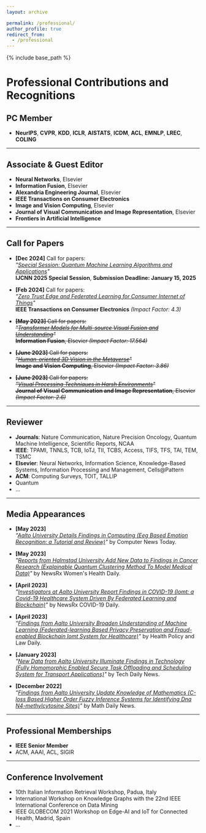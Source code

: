 ```yaml
---
layout: archive

permalink: /professional/
author_profile: true
redirect_from:
  - /professional
---
```


{% include base_path %}

# Professional Contributions and Recognitions

## PC Member
- **NeurIPS**, **CVPR**, **KDD**, **ICLR**, **AISTATS**, **ICDM**, **ACL**, **EMNLP**, **LREC**, **COLING**

---

## Associate & Guest Editor
- **Neural Networks**, Elsevier  
- **Information Fusion**, Elsevier  
- **Alexandria Engineering Journal**, Elsevier  
- **IEEE Transactions on Consumer Electronics**  
- **Image and Vision Computing**, Elsevier  
- **Journal of Visual Communication and Image Representation**, Elsevier  
- **Frontiers in Artificial Intelligence**

---

## Call for Papers
- **[Dec 2024]** Call for papers:  
  *"[Special Session: Quantum Machine Learning Algorithms and Applications](https://sites.google.com/view/qml-ijcnn-2025/home)"*  
  **IJCNN 2025 Special Session**, 
  **Submission Deadline: January 15, 2025**

- **[Feb 2024]** Call for papers:  
  *"[Zero Trust Edge and Federated Learning for Consumer Internet of Things](https://ctsoc.ieee.org/images/TCE_FILES/Approved_CFP/February_2024/TCE_SS_CFP_Zero_Trust_Edge_and_Federated_Learning_for_Consumer_Internet_of_Things.pdf)"*  
  **IEEE Transactions on Consumer Electronics** *(Impact Factor: 4.3)*

- ~~**[May 2023]** Call for papers:  
  *"[Transformer Models for Multi-source Visual Fusion and Understanding](https://www.sciencedirect.com/journal/information-fusion/about/call-for-papers#transformer-models-for-multi-source-visual-fusion-and-understanding)"*  
  **Information Fusion**, Elsevier *(Impact Factor: 17.564)*~~

- ~~**[June 2023]** Call for papers:  
  *"[Human-oriented 3D Vision in the Metaverse](https://www.sciencedirect.com/journal/image-and-vision-computing/about/call-for-papers#human-oriented-3d-vision-in-the-metaverse)"*  
  **Image and Vision Computing**, Elsevier *(Impact Factor: 3.86)*~~

- ~~**[June 2023]** Call for papers:  
  *"[Visual Processing Techniques in Harsh Environments](https://www.sciencedirect.com/journal/journal-of-visual-communication-and-image-representation/about/call-for-papers#visual-processing-techniques-in-harsh-environments)"*  
  **Journal of Visual Communication and Image Representation**, Elsevier *(Impact Factor: 2.6)*~~

---

## Reviewer
- **Journals**: Nature Communication, Nature Precision Oncology, Quantum Machine Intelligence, Scientific Reports, NCAA  
- **IEEE**: TPAMI, TNNLS, TCB, IoTJ, TII, TCBS, Access, TIFS, TFS, TAI, TEM, TSMC  
- **Elsevier**: Neural Networks, Information Science, Knowledge-Based Systems, Information Processing and Management, Cells@Pattern  
- **ACM**: Computing Surveys, TOIT, TALLIP  
- Quantum  
- ...

---

## Media Appearances
- **[May 2023]**  
  *"[Aalto University Details Findings in Computing (Eeg Based Emotion Recognition: a Tutorial and Review)](http://ct.moreover.com/?a=50662144070&p=1gw&v=1&x=yV-5EvGDwkc-oCeNkC-VOw)"* by Computer News Today.

- **[May 2023]**  
  *"[Reports from Halmstad University Add New Data to Findings in Cancer Research (Explainable Quantum Clustering Method To Model Medical Data)](http://ct.moreover.com/?a=50846476815&p=1gw&v=1&x=EokuAL7F68AR3cCK32nyQA)"* by NewsRx Women's Health Daily.

- **[April 2023]**  
  *"[Investigators at Aalto University Report Findings in COVID-19 (Iomt: a Covid-19 Healthcare System Driven By Federated Learning and Blockchain)](http://ct.moreover.com/?a=50490848597&p=1gw&v=1&x=lZza3tspv21w15hKSP0OHQ)"* by NewsRx COVID-19 Daily.

- **[April 2023]**  
  *"[Findings from Aalto University Broaden Understanding of Machine Learning (Federated-learning Based Privacy Preservation and Fraud-enabled Blockchain Iomt System for Healthcare)](http://ct.moreover.com/?a=50500356797&p=1gw&v=1&x=uJA5AaW5MsshnfC_RyQznA)"* by Health Policy and Law Daily.

- **[January 2023]**  
  *"[New Data from Aalto University Illuminate Findings in Technology (Fully Homomorphic Enabled Secure Task Offloading and Scheduling System for Transport Applications)](http://ct.moreover.com/?a=49659972305&p=1gw&v=1&x=4O0492SPW4-zh8qRIQWo6g)"* by Tech Daily News.

- **[December 2022]**  
  *"[Findings from Aalto University Update Knowledge of Mathematics (C-loss Based Higher Order Fuzzy Inference Systems for Identifying Dna N4-methylcytosine Sites)](http://ct.moreover.com/?a=49431495362&p=1gw&v=1&x=6AXgriIoXctXc0KTUTxblQ)"* by Math Daily News.

---

## Professional Memberships
- **IEEE Senior Member**  
- ACM, AAAI, ACL, SIGIR  

---

## Conference Involvement
- 10th Italian Information Retrieval Workshop, Padua, Italy  
- International Workshop on Knowledge Graphs with the 22nd IEEE International Conference on Data Mining  
- IEEE GLOBECOM 2021 Workshop on Edge-AI and IoT for Connected Health, Madrid, Spain  
- ...

